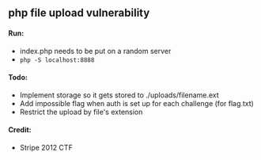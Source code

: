 ## php file upload vulnerability

#### Run:
- index.php needs to be put on a random server
- `php -S localhost:8888`

#### Todo:
- Implement storage so it gets stored to ./uploads/filename.ext
- Add impossible flag when auth is set up for each challenge (for flag.txt)
- Restrict the upload by file's extension

#### Credit:
- Stripe 2012 CTF